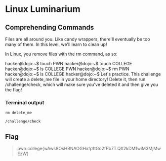 # Linux Luminarium

## Comprehending Commands

Files are all around you. Like candy wrappers, there'll eventually be too many of them. In this level, we'll learn to clean up!

In Linux, you remove files with the rm command, as so:

hacker@dojo:~$ touch PWN
hacker@dojo:~$ touch COLLEGE
hacker@dojo:~$ ls
COLLEGE     PWN
hacker@dojo:~$ rm PWN
hacker@dojo:~$ ls
COLLEGE
hacker@dojo:~$
Let's practice. This challenge will create a delete_me file in your home directory! Delete it, then run /challenge/check, which will make sure you've deleted it and then give you the flag!

### Terminal output

`rm delete_me`

`/challenge/check`

## Flag

> pwn.college{wAws8OsHBNAOGHxfp1tGo2fPb7T.QX2kDM1wiM3MjMwEzW}
